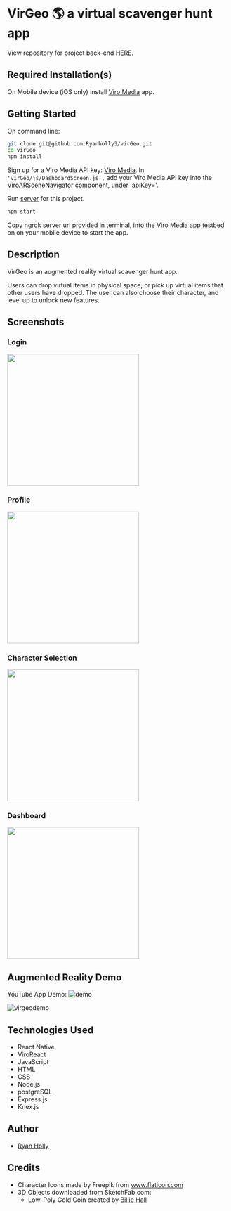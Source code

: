 # VirGeo 🌎 a virtual scavenger hunt app


View repository for project back-end [HERE](https://github.com/Ryanholly3/virGeo-server).

## Required Installation(s)

On Mobile device (iOS only) install [Viro Media](https://viromedia.com/) app.

## Getting Started

On command line:

```sh
git clone git@github.com:Ryanholly3/virGeo.git
cd virGeo
npm install
```

Sign up for a Viro Media API key: [Viro Media](https://viromedia.com/). In ```'virGeo/js/DashboardScreen.js',``` add your Viro Media API key into the ViroARSceneNavigator component, under 'apiKey='.

Run [server](https://github.com/Ryanholly3/virGeo-server) for this project.

```sh
npm start
```

Copy ngrok server url provided in terminal, into the Viro Media app testbed on on your mobile device to start the app.


## Description

VirGeo is an augmented reality virtual scavenger hunt app.

Users can drop virtual items in physical space, or pick up virtual items that other users have dropped. The user can also choose their character, and level up to unlock new features.


## Screenshots

### Login
<img src="https://user-images.githubusercontent.com/28697083/51402485-dba29900-1b0a-11e9-899c-d40e49b9a1db.PNG" width="300">

### Profile
<img src="https://user-images.githubusercontent.com/28697083/51402515-ec530f00-1b0a-11e9-8bd4-e4d100d7db1d.PNG" width="300">

### Character Selection
<img src="https://user-images.githubusercontent.com/28697083/51402564-0db3fb00-1b0b-11e9-8d53-54c4e20f778a.PNG" width="300">

### Dashboard
<img src="https://user-images.githubusercontent.com/28697083/51402540-fd038500-1b0a-11e9-9129-73de35b4b81b.PNG" width="300">


## Augmented Reality Demo
YouTube App Demo: ![demo](https://youtu.be/fKkc81OeUzk)

![virgeodemo](https://user-images.githubusercontent.com/28697083/51401162-5d90c300-1b07-11e9-95ee-989a7707bbab.gif)

## Technologies Used
* React Native
* ViroReact
* JavaScript
* HTML
* CSS
* Node.js
* postgreSQL
* Express.js
* Knex.js

## Author

* [Ryan Holly](https://github.com/Ryanholly3)

## Credits

* Character Icons made by Freepik from www.flaticon.com
* 3D Objects downloaded from SketchFab.com:
  * Low-Poly Gold Coin created by [Billie Hall](https://sketchfab.com/BillieBones)
